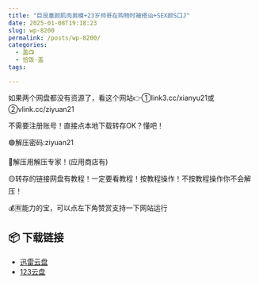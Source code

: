 ```yaml
---
title: "巨艮童颜肌肉男模+23岁帅哥在购物时被搭讪+SEX颜S口J"
date: 2025-01-08T19:18:23
slug: wp-8200
permalink: /posts/wp-8200/
categories:
  - 盖📺
  - 恰饭·盖
tags:

---
```


如果两个网盘都没有资源了，看这个网站👉①link3.cc/xianyu21或②vlink.cc/ziyuan21

不需要注册账号！直接点本地下载转存OK？懂吧！

🟢解压密码:ziyuan21

🔵解压用解压专家！(应用商店有)

🟡转存的链接网盘有教程！一定要看教程！按教程操作！不按教程操作你不会解压！

💰🈶能力的宝，可以点左下角赞赏支持一下网站运行

## 📦 下载链接
- [迅雷云盘](https://blziyuan21.com/pay-download/8200?key=5c1b9cf489&down_id=0)
- [123云盘](https://blziyuan21.com/pay-download/8200?key=5c1b9cf489&down_id=1)

